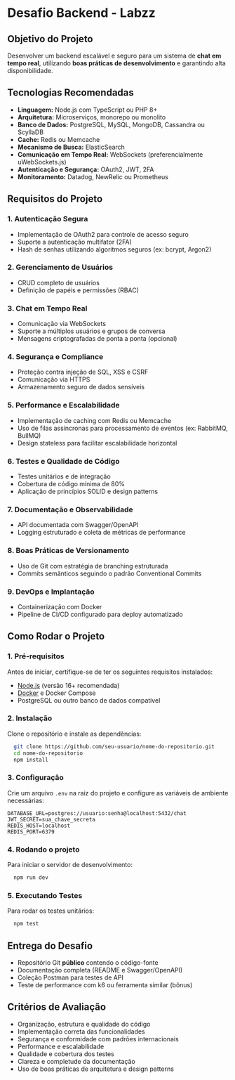 # Desafio Backend - Labzz


## Objetivo do Projeto
Desenvolver um backend escalável e seguro para um sistema de **chat em tempo real**, utilizando **boas práticas de desenvolvimento** e garantindo alta disponibilidade.

## Tecnologias Recomendadas
- **Linguagem:** Node.js com TypeScript ou PHP 8+
- **Arquitetura:** Microserviços, monorepo ou monolito
- **Banco de Dados:** PostgreSQL, MySQL, MongoDB, Cassandra ou ScyllaDB
- **Cache:** Redis ou Memcache
- **Mecanismo de Busca:** ElasticSearch
- **Comunicação em Tempo Real:** WebSockets (preferencialmente uWebSockets.js)
- **Autenticação e Segurança:** OAuth2, JWT, 2FA
- **Monitoramento:** Datadog, NewRelic ou Prometheus

## Requisitos do Projeto
### 1. **Autenticação Segura**
- Implementação de OAuth2 para controle de acesso seguro
- Suporte a autenticação multifator (2FA)
- Hash de senhas utilizando algoritmos seguros (ex: bcrypt, Argon2)

### 2. **Gerenciamento de Usuários**
- CRUD completo de usuários
- Definição de papéis e permissões (RBAC)

### 3. **Chat em Tempo Real**
- Comunicação via WebSockets
- Suporte a múltiplos usuários e grupos de conversa
- Mensagens criptografadas de ponta a ponta (opcional)

### 4. **Segurança e Compliance**
- Proteção contra injeção de SQL, XSS e CSRF
- Comunicação via HTTPS
- Armazenamento seguro de dados sensíveis

### 5. **Performance e Escalabilidade**
- Implementação de caching com Redis ou Memcache
- Uso de filas assíncronas para processamento de eventos (ex: RabbitMQ, BullMQ)
- Design stateless para facilitar escalabilidade horizontal

### 6. **Testes e Qualidade de Código**
- Testes unitários e de integração
- Cobertura de código mínima de 80%
- Aplicação de princípios SOLID e design patterns

### 7. **Documentação e Observabilidade**
- API documentada com Swagger/OpenAPI
- Logging estruturado e coleta de métricas de performance

### 8. **Boas Práticas de Versionamento**
- Uso de Git com estratégia de branching estruturada
- Commits semânticos seguindo o padrão Conventional Commits

### 9. **DevOps e Implantação**
- Containerização com Docker
- Pipeline de CI/CD configurado para deploy automatizado

## Como Rodar o Projeto
### 1. **Pré-requisitos**
Antes de iniciar, certifique-se de ter os seguintes requisitos instalados:
- [Node.js](https://nodejs.org/) (versão 16+ recomendada)
- [Docker](https://www.docker.com/) e Docker Compose
- PostgreSQL ou outro banco de dados compatível

### 2. **Instalação**
Clone o repositório e instale as dependências:
```sh
  git clone https://github.com/seu-usuario/nome-do-repositorio.git
  cd nome-do-repositorio
  npm install
```

### 3. **Configuração**
Crie um arquivo `.env` na raiz do projeto e configure as variáveis de ambiente necessárias:
```env
DATABASE_URL=postgres://usuario:senha@localhost:5432/chat
JWT_SECRET=sua_chave_secreta
REDIS_HOST=localhost
REDIS_PORT=6379
```

### 4. **Rodando o projeto**
Para iniciar o servidor de desenvolvimento:
```sh
  npm run dev
```

### 5. **Executando Testes**
Para rodar os testes unitários:
```sh
  npm test
```

## Entrega do Desafio
- Repositório Git **público** contendo o código-fonte
- Documentação completa (README e Swagger/OpenAPI)
- Coleção Postman para testes de API
- Teste de performance com k6 ou ferramenta similar (bônus)

## Critérios de Avaliação
- Organização, estrutura e qualidade do código
- Implementação correta das funcionalidades
- Segurança e conformidade com padrões internacionais
- Performance e escalabilidade
- Qualidade e cobertura dos testes
- Clareza e completude da documentação
- Uso de boas práticas de arquitetura e design patterns



